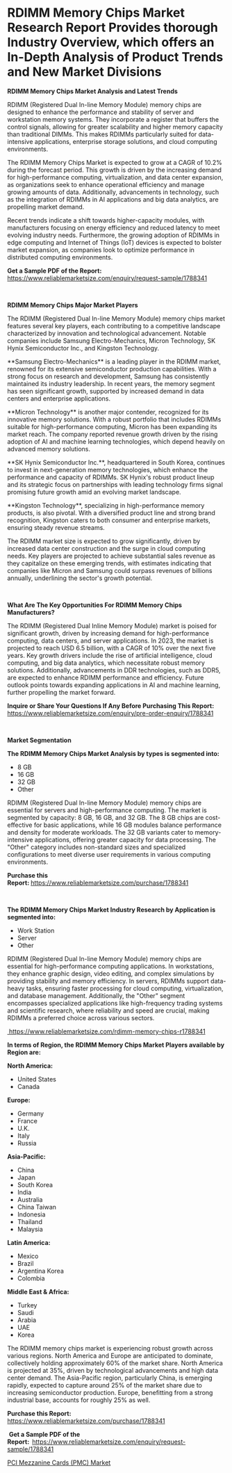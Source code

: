 <p><h1>RDIMM Memory Chips Market Research Report Provides thorough Industry Overview, which offers an In-Depth Analysis of Product Trends and New Market Divisions</h1></p><p><strong>RDIMM Memory Chips Market Analysis and Latest Trends</strong></p>
<p><p>RDIMM (Registered Dual In-line Memory Module) memory chips are designed to enhance the performance and stability of server and workstation memory systems. They incorporate a register that buffers the control signals, allowing for greater scalability and higher memory capacity than traditional DIMMs. This makes RDIMMs particularly suited for data-intensive applications, enterprise storage solutions, and cloud computing environments.</p><p>The RDIMM Memory Chips Market is expected to grow at a CAGR of 10.2% during the forecast period. This growth is driven by the increasing demand for high-performance computing, virtualization, and data center expansion, as organizations seek to enhance operational efficiency and manage growing amounts of data. Additionally, advancements in technology, such as the integration of RDIMMs in AI applications and big data analytics, are propelling market demand.</p><p>Recent trends indicate a shift towards higher-capacity modules, with manufacturers focusing on energy efficiency and reduced latency to meet evolving industry needs. Furthermore, the growing adoption of RDIMMs in edge computing and Internet of Things (IoT) devices is expected to bolster market expansion, as companies look to optimize performance in distributed computing environments.</p></p>
<p><strong>Get a Sample PDF of the Report:&nbsp;</strong> <a href="https://www.reliablemarketsize.com/enquiry/request-sample/1788341?utm_campaign=2186&utm_medium=2&utm_source=Github&utm_content=ia&utm_term=13022025&utm_id=rdimm-memory-chips">https://www.reliablemarketsize.com/enquiry/request-sample/1788341</a></p>
<p>&nbsp;</p>
<p><strong>RDIMM Memory Chips Major Market Players</strong></p>
<p><p>The RDIMM (Registered Dual In-line Memory Module) memory chips market features several key players, each contributing to a competitive landscape characterized by innovation and technological advancement. Notable companies include Samsung Electro-Mechanics, Micron Technology, SK Hynix Semiconductor Inc., and Kingston Technology.</p><p>**Samsung Electro-Mechanics** is a leading player in the RDIMM market, renowned for its extensive semiconductor production capabilities. With a strong focus on research and development, Samsung has consistently maintained its industry leadership. In recent years, the memory segment has seen significant growth, supported by increased demand in data centers and enterprise applications.</p><p>**Micron Technology** is another major contender, recognized for its innovative memory solutions. With a robust portfolio that includes RDIMMs suitable for high-performance computing, Micron has been expanding its market reach. The company reported revenue growth driven by the rising adoption of AI and machine learning technologies, which depend heavily on advanced memory solutions.</p><p>**SK Hynix Semiconductor Inc.**, headquartered in South Korea, continues to invest in next-generation memory technologies, which enhance the performance and capacity of RDIMMs. SK Hynix's robust product lineup and its strategic focus on partnerships with leading technology firms signal promising future growth amid an evolving market landscape.</p><p>**Kingston Technology**, specializing in high-performance memory products, is also pivotal. With a diversified product line and strong brand recognition, Kingston caters to both consumer and enterprise markets, ensuring steady revenue streams.</p><p>The RDIMM market size is expected to grow significantly, driven by increased data center construction and the surge in cloud computing needs. Key players are projected to achieve substantial sales revenue as they capitalize on these emerging trends, with estimates indicating that companies like Micron and Samsung could surpass revenues of billions annually, underlining the sector's growth potential.</p></p>
<p>&nbsp;</p>
<p><strong>What Are The Key Opportunities For RDIMM Memory Chips Manufacturers?</strong></p>
<p><p>The RDIMM (Registered Dual Inline Memory Module) market is poised for significant growth, driven by increasing demand for high-performance computing, data centers, and server applications. In 2023, the market is projected to reach USD 6.5 billion, with a CAGR of 10% over the next five years. Key growth drivers include the rise of artificial intelligence, cloud computing, and big data analytics, which necessitate robust memory solutions. Additionally, advancements in DDR technologies, such as DDR5, are expected to enhance RDIMM performance and efficiency. Future outlook points towards expanding applications in AI and machine learning, further propelling the market forward.</p></p>
<p><strong>Inquire or Share Your Questions If Any Before Purchasing This Report:</strong> <a href="https://www.reliablemarketsize.com/enquiry/pre-order-enquiry/1788341?utm_campaign=2186&utm_medium=2&utm_source=Github&utm_content=ia&utm_term=13022025&utm_id=rdimm-memory-chips">https://www.reliablemarketsize.com/enquiry/pre-order-enquiry/1788341</a></p>
<p>&nbsp;</p>
<p><strong>Market Segmentation</strong></p>
<p><strong>The RDIMM Memory Chips Market Analysis by types is segmented into:</strong></p>
<p><ul><li>8 GB</li><li>16 GB</li><li>32 GB</li><li>Other</li></ul></p>
<p><p>RDIMM (Registered Dual In-line Memory Module) memory chips are essential for servers and high-performance computing. The market is segmented by capacity: 8 GB, 16 GB, and 32 GB. The 8 GB chips are cost-effective for basic applications, while 16 GB modules balance performance and density for moderate workloads. The 32 GB variants cater to memory-intensive applications, offering greater capacity for data processing. The "Other" category includes non-standard sizes and specialized configurations to meet diverse user requirements in various computing environments.</p></p>
<p><strong>Purchase this Report:&nbsp;</strong><a href="https://www.reliablemarketsize.com/purchase/1788341?utm_campaign=2186&utm_medium=2&utm_source=Github&utm_content=ia&utm_term=13022025&utm_id=rdimm-memory-chips">https://www.reliablemarketsize.com/purchase/1788341</a></p>
<p>&nbsp;</p>
<p><strong>The RDIMM Memory Chips Market Industry Research by Application is segmented into:</strong></p>
<p><ul><li>Work Station</li><li>Server</li><li>Other</li></ul></p>
<p><p>RDIMM (Registered Dual In-line Memory Module) memory chips are essential for high-performance computing applications. In workstations, they enhance graphic design, video editing, and complex simulations by providing stability and memory efficiency. In servers, RDIMMs support data-heavy tasks, ensuring faster processing for cloud computing, virtualization, and database management. Additionally, the "Other" segment encompasses specialized applications like high-frequency trading systems and scientific research, where reliability and speed are crucial, making RDIMMs a preferred choice across various sectors.</p></p>
<p><a href="https://www.reliablemarketsize.com/rdimm-memory-chips-r1788341?utm_campaign=2186&utm_medium=2&utm_source=Github&utm_content=ia&utm_term=13022025&utm_id=rdimm-memory-chips">&nbsp;https://www.reliablemarketsize.com/rdimm-memory-chips-r1788341</a></p>
<p><strong>In terms of Region, the RDIMM Memory Chips Market Players available by Region are:</strong></p>
<p>
    <p> <strong> North America: </strong>
        <ul>
            <li>United States</li>
            <li>Canada</li>
        </ul>
        </p> 
    <p> <strong> Europe: </strong>
        <ul>
            <li>Germany</li>
            <li>France</li>
            <li>U.K.</li>
            <li>Italy</li>
            <li>Russia</li>
        </ul>
        </p> 
    <p> <strong> Asia-Pacific: </strong>
        <ul>
            <li>China</li>
            <li>Japan</li>
            <li>South Korea</li>
            <li>India</li>
            <li>Australia</li>
            <li>China Taiwan</li>
            <li>Indonesia</li>
            <li>Thailand</li>
            <li>Malaysia</li>
        </ul>
        </p> 
    <p> <strong> Latin America: </strong>
        <ul>
            <li>Mexico</li>
            <li>Brazil</li>
            <li>Argentina Korea</li>
            <li>Colombia</li>
        </ul>
        </p> 
    <p> <strong> Middle East & Africa: </strong>
        <ul>
            <li>Turkey</li>
            <li>Saudi</li>
            <li>Arabia</li>
            <li>UAE</li>
            <li>Korea</li>
        </ul>
    </p>
    </p>
<p><p>The RDIMM memory chips market is experiencing robust growth across various regions. North America and Europe are anticipated to dominate, collectively holding approximately 60% of the market share. North America is projected at 35%, driven by technological advancements and high data center demand. The Asia-Pacific region, particularly China, is emerging rapidly, expected to capture around 25% of the market share due to increasing semiconductor production. Europe, benefitting from a strong industrial base, accounts for roughly 25% as well.</p></p>
<p><strong>Purchase this Report: </strong><a href="https://www.reliablemarketsize.com/purchase/1788341?utm_campaign=2186&utm_medium=2&utm_source=Github&utm_content=ia&utm_term=13022025&utm_id=rdimm-memory-chips">https://www.reliablemarketsize.com/purchase/1788341</a></p>
<p>&nbsp;<strong>Get a Sample PDF of the Report:&nbsp;&nbsp;</strong><a href="https://www.reliablemarketsize.com/enquiry/request-sample/1788341?utm_campaign=2186&utm_medium=2&utm_source=Github&utm_content=ia&utm_term=13022025&utm_id=rdimm-memory-chips">https://www.reliablemarketsize.com/enquiry/request-sample/1788341</a></p>
<p><strong></strong></p>
<p><p><a href="https://github.com/abbislposival/Market-Research-Report-List-1/blob/main/pci-mezzanine-cards-pmc-market.md?utm_campaign=2186&utm_medium=2&utm_source=Github&utm_content=ia&utm_term=13022025&utm_id=rdimm-memory-chips">PCI Mezzanine Cards (PMC) Market</a></p></p>